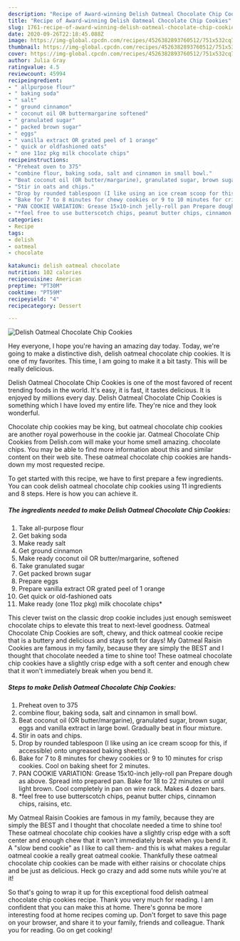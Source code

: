 ```yaml
---
description: "Recipe of Award-winning Delish Oatmeal Chocolate Chip Cookies"
title: "Recipe of Award-winning Delish Oatmeal Chocolate Chip Cookies"
slug: 1761-recipe-of-award-winning-delish-oatmeal-chocolate-chip-cookies
date: 2020-09-26T22:18:45.088Z
image: https://img-global.cpcdn.com/recipes/4526382893760512/751x532cq70/delish-oatmeal-chocolate-chip-cookies-recipe-main-photo.jpg
thumbnail: https://img-global.cpcdn.com/recipes/4526382893760512/751x532cq70/delish-oatmeal-chocolate-chip-cookies-recipe-main-photo.jpg
cover: https://img-global.cpcdn.com/recipes/4526382893760512/751x532cq70/delish-oatmeal-chocolate-chip-cookies-recipe-main-photo.jpg
author: Julia Gray
ratingvalue: 4.5
reviewcount: 45994
recipeingredient:
- " allpurpose flour"
- " baking soda"
- " salt"
- " ground cinnamon"
- " coconut oil OR buttermargarine softened"
- " granulated sugar"
- " packed brown sugar"
- " eggs"
- " vanilla extract OR grated peel of 1 orange"
- " quick or oldfashioned oats"
- " one 11oz pkg milk chocolate chips"
recipeinstructions:
- "Preheat oven to 375"
- "combine flour, baking soda, salt and cinnamon in small bowl."
- "Beat coconut oil (OR butter/margarine), granulated sugar, brown sugar, eggs and vanilla extract in large bowl. Gradually beat in flour mixture."
- "Stir in oats and chips."
- "Drop by rounded tablespoon (I like using an ice cream scoop for this, if accessible) onto ungreased baking sheet(s)."
- "Bake for 7 to 8 minutes for chewy cookies or 9 to 10 minutes for crisp cookies. Cool on baking sheet for 2 minutes."
- "PAN COOKIE VARIATION: Grease 15x10-inch jelly-roll pan Prepare dough as above. Spread into prepared pan. Bake for 18 to 22 minutes or until light brown.  Cool completely in pan on wire rack.  Makes 4 dozen bars."
- "*feel free to use butterscotch chips, peanut butter chips, cinnamon chips, raisins, etc."
categories:
- Recipe
tags:
- delish
- oatmeal
- chocolate

katakunci: delish oatmeal chocolate 
nutrition: 102 calories
recipecuisine: American
preptime: "PT30M"
cooktime: "PT59M"
recipeyield: "4"
recipecategory: Dessert

---
```



![Delish Oatmeal Chocolate Chip Cookies](https://img-global.cpcdn.com/recipes/4526382893760512/751x532cq70/delish-oatmeal-chocolate-chip-cookies-recipe-main-photo.jpg)

Hey everyone, I hope you're having an amazing day today. Today, we're going to make a distinctive dish, delish oatmeal chocolate chip cookies. It is one of my favorites. This time, I am going to make it a bit tasty. This will be really delicious.

Delish Oatmeal Chocolate Chip Cookies is one of the most favored of recent trending foods in the world. It's easy, it is fast, it tastes delicious. It is enjoyed by millions every day. Delish Oatmeal Chocolate Chip Cookies is something which I have loved my entire life. They're nice and they look wonderful.

Chocolate chip cookies may be king, but oatmeal chocolate chip cookies are another royal powerhouse in the cookie jar. Oatmeal Chocolate Chip Cookies from Delish.com will make your home smell amazing. chocolate chips. You may be able to find more information about this and similar content on their web site. These oatmeal chocolate chip cookies are hands-down my most requested recipe.


To get started with this recipe, we have to first prepare a few ingredients. You can cook delish oatmeal chocolate chip cookies using 11 ingredients and 8 steps. Here is how you can achieve it.

<!--inarticleads1-->

##### The ingredients needed to make Delish Oatmeal Chocolate Chip Cookies:

1. Take  all-purpose flour
1. Get  baking soda
1. Make ready  salt
1. Get  ground cinnamon
1. Make ready  coconut oil OR butter/margarine, softened
1. Take  granulated sugar
1. Get  packed brown sugar
1. Prepare  eggs
1. Prepare  vanilla extract OR grated peel of 1 orange
1. Get  quick or old-fashioned oats
1. Make ready  (one 11oz pkg) milk chocolate chips*


This clever twist on the classic drop cookie includes just enough semisweet chocolate chips to elevate this treat to next-level goodness. Oatmeal Chocolate Chip Cookies are soft, chewy, and thick oatmeal cookie recipe that is a buttery and delicious and stays soft for days! My Oatmeal Raisin Cookies are famous in my family, because they are simply the BEST and I thought that chocolate needed a time to shine too! These oatmeal chocolate chip cookies have a slightly crisp edge with a soft center and enough chew that it won&#39;t immediately break when you bend it. 

<!--inarticleads2-->

##### Steps to make Delish Oatmeal Chocolate Chip Cookies:

1. Preheat oven to 375
1. combine flour, baking soda, salt and cinnamon in small bowl.
1. Beat coconut oil (OR butter/margarine), granulated sugar, brown sugar, eggs and vanilla extract in large bowl. Gradually beat in flour mixture.
1. Stir in oats and chips.
1. Drop by rounded tablespoon (I like using an ice cream scoop for this, if accessible) onto ungreased baking sheet(s).
1. Bake for 7 to 8 minutes for chewy cookies or 9 to 10 minutes for crisp cookies. Cool on baking sheet for 2 minutes.
1. PAN COOKIE VARIATION: Grease 15x10-inch jelly-roll pan Prepare dough as above. Spread into prepared pan. Bake for 18 to 22 minutes or until light brown.  Cool completely in pan on wire rack.  Makes 4 dozen bars.
1. *feel free to use butterscotch chips, peanut butter chips, cinnamon chips, raisins, etc.


My Oatmeal Raisin Cookies are famous in my family, because they are simply the BEST and I thought that chocolate needed a time to shine too! These oatmeal chocolate chip cookies have a slightly crisp edge with a soft center and enough chew that it won&#39;t immediately break when you bend it. A &#34;slow bend cookie&#34; as I like to call them- and this is what makes a regular oatmeal cookie a really great oatmeal cookie. Thankfully these oatmeal chocolate chip cookies can be made with either raisins or chocolate chips and be just as delicious. Heck go crazy and add some nuts while you&#39;re at it! 

So that's going to wrap it up for this exceptional food delish oatmeal chocolate chip cookies recipe. Thank you very much for reading. I am confident that you can make this at home. There's gonna be more interesting food at home recipes coming up. Don't forget to save this page on your browser, and share it to your family, friends and colleague. Thank you for reading. Go on get cooking!
